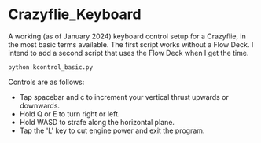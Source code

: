 # Crazyflie_Keyboard
A working (as of January 2024) keyboard control setup for a Crazyflie, in the most basic terms available. The first script works without a Flow Deck. I intend to add a second script that uses the Flow Deck when I get the time.

```
python kcontrol_basic.py
```

Controls are as follows:

 - Tap spacebar and c to increment your vertical thrust upwards or downwards.
 - Hold Q or E to turn right or left.
 - Hold WASD to strafe along the horizontal plane.
 - Tap the 'L' key to cut engine power and exit the program.
